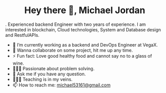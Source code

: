 <h1 align="center"> Hey there 👋, Michael Jordan </h1>. 
Experienced backend Engineer with two years of experience. I am interested in blockchain, Cloud technologies, System and Database design 
and RestfulAPIs.

- 🔭 I’m currently working as a backend and DevOps Engineer at VegaX.
- 👯 Wanna collaborate on some project, hit me up any time.
- ⚡ Fun fact: Love good healthy food and cannot say no to a glass of wine.
- 👨🏽‍💻 Passionate about problem solving.
- 💬 Ask me if you have any question. 
- 👩🏽‍🏫 Teaching is in my veins.
- 📫 How to reach me: michael53161@gmail.com

